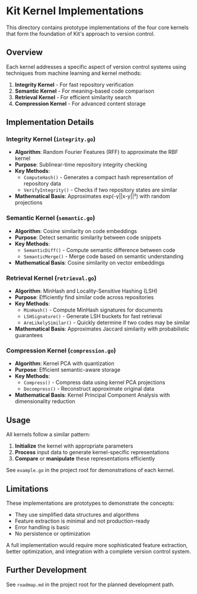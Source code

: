 # Kit Kernel Implementations

This directory contains prototype implementations of the four core kernels that form the foundation of Kit's approach to version control.

## Overview

Each kernel addresses a specific aspect of version control systems using techniques from machine learning and kernel methods:

1. **Integrity Kernel** - For fast repository verification
2. **Semantic Kernel** - For meaning-based code comparison
3. **Retrieval Kernel** - For efficient similarity search
4. **Compression Kernel** - For advanced content storage

## Implementation Details

### Integrity Kernel (`integrity.go`)

- **Algorithm**: Random Fourier Features (RFF) to approximate the RBF kernel
- **Purpose**: Sublinear-time repository integrity checking
- **Key Methods**:
  - `ComputeHash()` - Generates a compact hash representation of repository data
  - `VerifyIntegrity()` - Checks if two repository states are similar
- **Mathematical Basis**: Approximates exp(-γ||x-y||²) with random projections

### Semantic Kernel (`semantic.go`)

- **Algorithm**: Cosine similarity on code embeddings
- **Purpose**: Detect semantic similarity between code snippets
- **Key Methods**:
  - `SemanticDiff()` - Compute semantic difference between code
  - `SemanticMerge()` - Merge code based on semantic understanding
- **Mathematical Basis**: Cosine similarity on vector embeddings

### Retrieval Kernel (`retrieval.go`)

- **Algorithm**: MinHash and Locality-Sensitive Hashing (LSH)
- **Purpose**: Efficiently find similar code across repositories
- **Key Methods**:
  - `MinHash()` - Compute MinHash signatures for documents
  - `LSHSignature()` - Generate LSH buckets for fast retrieval
  - `AreLikelySimilar()` - Quickly determine if two codes may be similar
- **Mathematical Basis**: Approximates Jaccard similarity with probabilistic guarantees

### Compression Kernel (`compression.go`)

- **Algorithm**: Kernel PCA with quantization
- **Purpose**: Efficient semantic-aware storage
- **Key Methods**:
  - `Compress()` - Compress data using kernel PCA projections
  - `Decompress()` - Reconstruct approximate original data
- **Mathematical Basis**: Kernel Principal Component Analysis with dimensionality reduction

## Usage

All kernels follow a similar pattern:

1. **Initialize** the kernel with appropriate parameters
2. **Process** input data to generate kernel-specific representations
3. **Compare** or **manipulate** these representations efficiently

See `example.go` in the project root for demonstrations of each kernel.

## Limitations

These implementations are prototypes to demonstrate the concepts:

- They use simplified data structures and algorithms
- Feature extraction is minimal and not production-ready
- Error handling is basic
- No persistence or optimization

A full implementation would require more sophisticated feature extraction, better optimization, and integration with a complete version control system.

## Further Development

See `roadmap.md` in the project root for the planned development path.
